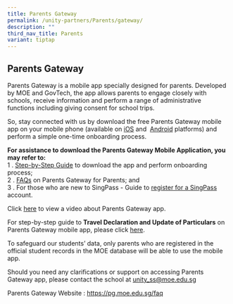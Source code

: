 ```yaml
---
title: Parents Gateway
permalink: /unity-partners/Parents/gateway/
description: ""
third_nav_title: Parents
variant: tiptap
---
```

<h2>Parents Gateway</h2>
<p>Parents Gateway is a mobile app specially designed for parents. Developed
by MOE and GovTech, the app allows parents to engage closely with schools,
receive information and perform a range of administrative functions including
giving consent for school trips.</p>
<p>So, stay connected with us by download the free Parents Gateway mobile
app on your mobile phone (available on&nbsp;<a href="https://itunes.apple.com/sg/app/parents-gateway/id1267198708?mt=8" rel="noopener noreferrer nofollow" target="_blank">iOS</a>&nbsp;and&nbsp;
<a href="https://play.google.com/store/apps/details?id=com.moe.pgp&amp;hl=en_SG" rel="noopener noreferrer nofollow" target="_blank">Android</a>&nbsp;platforms) and perform a simple one-time onboarding process.</p>
<p><strong>For assistance to download the Parents Gateway Mobile Application, you may refer to:</strong>
<br>1 . <a href="/files/1%20User%20Guide%20for%20Parents%20230120%20(For%20Circulation).pdf" rel="noopener noreferrer nofollow" target="_blank">Step-by-Step Guide</a> to
download the app and perform onboarding process;
<br>2 . <a href="/files/2%20Frequently%20Asked%20Questions%20for%20Parents.pdf" rel="noopener noreferrer nofollow" target="_blank">FAQs</a> on
Parents Gateway for Parents; and
<br>3 . For those who are new to SingPass - Guide to <a href="/files/Singpass_Registration_Guide.pdf" rel="noopener nofollow" target="_blank">register for a SingPass</a> account.</p>
<p>Click&nbsp;<a href="https://www.youtube.com/watch?v=EKpiTM5axNA" rel="noopener noreferrer nofollow" target="_blank">here</a>&nbsp;to
view a video about Parents Gateway app.</p>
<p>For step-by-step guide to&nbsp;<strong>Travel Declaration and Update of Particulars</strong>&nbsp;on
Parents Gateway mobile app, please click&nbsp;<a href="https://unitysec-moe-edu-sg-admin.cwp.sg/qql/slot/u514/5.%20Unity%20Partners/C.%20Parents/Parents%20Gateway/Parents%20Guide%20for%20PG%20Travel%20Declaration%20Update%20Particulars%20-%208%20May%2019.pdf" rel="noopener noreferrer nofollow" target="_blank">here</a>.</p>
<p>To safeguard our students’ data, only parents who are registered in the
official student records in the MOE database will be able to use the mobile
app.</p>
<p>Should you need any clarifications or support on accessing Parents Gateway
app, please contact the school at&nbsp;<a href="mailto:unity_ss@moe.edu.sg" rel="noopener noreferrer nofollow" target="_blank">unity_ss@moe.edu.sg</a>&nbsp;</p>
<p>Parents Gateway Website :&nbsp;<a href="https://pg.moe.edu.sg/faq" rel="noopener noreferrer nofollow" target="_blank">https://pg.moe.edu.sg/faq</a>
</p>